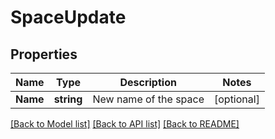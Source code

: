 # SpaceUpdate

## Properties

Name | Type | Description | Notes
------------ | ------------- | ------------- | -------------
**Name** | **string** | New name of the space | [optional] 

[[Back to Model list]](../README.md#documentation-for-models) [[Back to API list]](../README.md#documentation-for-api-endpoints) [[Back to README]](../README.md)


